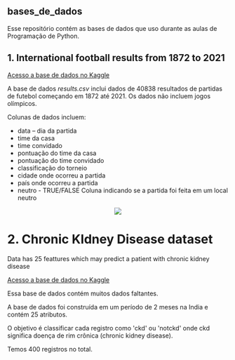 ## bases_de_dados

Esse repositório contém as bases de dados que uso durante as aulas de Programação de Python. 

## 1. International football results from 1872 to 2021

[Acesso a base de dados no Kaggle](https://www.kaggle.com/martj42/international-football-results-from-1872-to-2017)

A base de dados *results.csv* inclui dados de 40838 resultados de partidas de futebol começando em 1872 até 2021. Os dados não incluem jogos olímpicos. 

Colunas de dados incluem:

- data – dia da partida
- time da casa
- time convidado
- pontuação do time da casa
- pontuação do time convidado
- classificação do torneio
- cidade onde ocorreu a partida
- país onde ocorreu a partida
- neutro - TRUE/FALSE Coluna indicando se a partida foi feita em um local neutro



<p align="center">
<img src="https://github.com/amandalemette/Visualizacao-de-Dados-em-Python/blob/298a631c27f66a487eafd5a274552b2adf7a9c17/Images/section_divider3.png?raw=true"/>
</p>

# 2. Chronic KIdney Disease dataset
Data has 25 feattures which may predict a patient with chronic kidney disease

[Acesso a base de dados no Kaggle](https://www.kaggle.com/mansoordaku/ckdisease)

Essa base de dados contém muitos dados faltantes. 

A base de dados foi construída em um período de 2 meses na India e contém 25 atributos. 

O objetivo é classificar cada registro como 'ckd' ou 'notckd' onde ckd significa doença de rim crônica (chronic kidney disease).

Temos 400 registros no total. 




